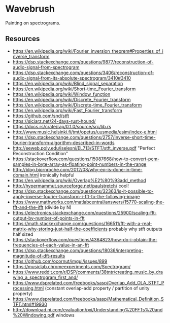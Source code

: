 # Wavebrush

Painting on spectrograms.

## Resources
- https://en.wikipedia.org/wiki/Fourier_inversion_theorem#Properties_of_inverse_transform
- https://dsp.stackexchange.com/questions/9877/reconstruction-of-audio-signal-from-spectrogram
- https://dsp.stackexchange.com/questions/3406/reconstruction-of-audio-signal-from-its-absolute-spectrogram/3410#3410
- https://en.wikipedia.org/wiki/Blind_signal_separation
- https://en.wikipedia.org/wiki/Short-time_Fourier_transform
- https://en.wikipedia.org/wiki/Window_function
- https://en.wikipedia.org/wiki/Discrete_Fourier_transform
- https://en.wikipedia.org/wiki/Discrete-time_Fourier_transform
- https://en.wikipedia.org/wiki/Fast_Fourier_transform
- https://github.com/snd/stft
- https://siciarz.net/24-days-rust-hound/
- https://docs.rs/crate/rap/0.1.0/source/src/lib.rs
- http://www.music.helsinki.fi/tmt/opetus/uusmedia/esim/index-e.html
- https://dsp.stackexchange.com/questions/2757/inverse-short-time-fourier-transform-algorithm-described-in-words
- http://eeweb.poly.edu/iselesni/EL713/STFT/stft_inverse.pdf "Perfect Reconstruction Condition"
- https://stackoverflow.com/questions/15087668/how-to-convert-pcm-samples-in-byte-array-as-floating-point-numbers-in-the-range
- http://blog.bjornroche.com/2012/08/why-eq-is-done-in-time-domain.html ironically helpful
- https://en.wikipedia.org/wiki/Overlap%E2%80%93add_method
- http://hypermammut.sourceforge.net/paulstretch/ cool!
- https://dsp.stackexchange.com/questions/32363/is-it-possible-to-apply-inverse-fourier-transform-i-fft-to-the-following-image
- https://www.mathworks.com/matlabcentral/answers/15770-scaling-the-fft-and-the-ifft (divide by N)
- https://electronics.stackexchange.com/questions/25900/scaling-fft-output-by-number-of-points-in-fft
- https://math.stackexchange.com/questions/166511/fft-with-a-real-matrix-why-storing-just-half-the-coefficients probably why stft outputs half sized
- https://stackoverflow.com/questions/4364823/how-do-i-obtain-the-frequencies-of-each-value-in-an-fft
- https://dsp.stackexchange.com/questions/18036/interpreting-magnitude-of-dft-results
- https://github.com/ocornut/imgui/issues/899
- https://musiclab.chromeexperiments.com/Spectrogram/
- https://www.reddit.com/r/DSP/comments/38tntr/creating_music_by_drawing_a_spectrogram_first_and/
- https://www.dsprelated.com/freebooks/sasp/Overlap_Add_OLA_STFT_Processing.html (constant overlap-add property / partition of unity property)
- https://www.dsprelated.com/freebooks/sasp/Mathematical_Definition_STFT.html#19930
- http://download.ni.com/evaluation/pxi/Understanding%20FFTs%20and%20Windowing.pdf windows
